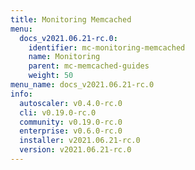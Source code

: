 ```yaml
---
title: Monitoring Memcached
menu:
  docs_v2021.06.21-rc.0:
    identifier: mc-monitoring-memcached
    name: Monitoring
    parent: mc-memcached-guides
    weight: 50
menu_name: docs_v2021.06.21-rc.0
info:
  autoscaler: v0.4.0-rc.0
  cli: v0.19.0-rc.0
  community: v0.19.0-rc.0
  enterprise: v0.6.0-rc.0
  installer: v2021.06.21-rc.0
  version: v2021.06.21-rc.0
---
```


